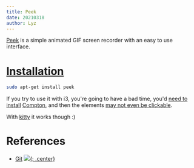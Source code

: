 ```yaml
---
title: Peek
date: 20210318
author: Lyz
---
```


[Peek](https://github.com/phw/peek) is a simple animated GIF screen recorder
with an easy to use interface.

# [Installation](https://github.com/phw/peek#installation)

```bash
sudo apt-get install peek
```

If you try to use it with i3, you're going to have a bad time, you'd [need to
install](https://github.com/phw/peek#on-i3-the-recording-area-is-all-black-how-can-i-record-anything)
[Compton](https://github.com/chjj/compton), and then the elements [may not even
be
clickable](https://github.com/phw/peek#why-cant-i-interact-with-the-ui-elements-inside-the-recording-area).

With [kitty](kitty.md) it works though :)

# References

* [Git](https://github.com/phw/peek)
[![](not-by-ai.svg){: .center}](https://notbyai.fyi)
